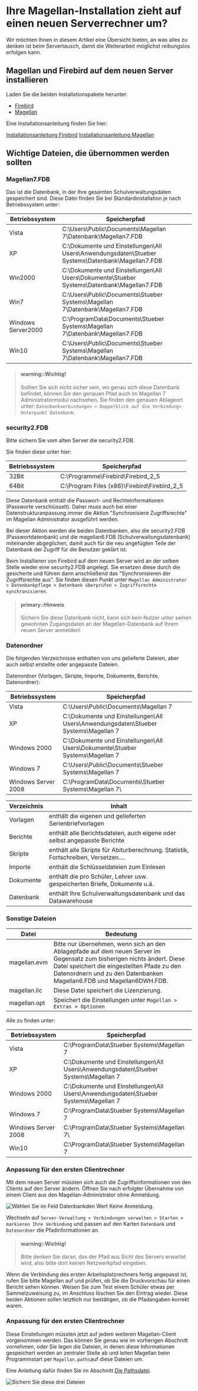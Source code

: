 # Ihre Magellan-Installation zieht auf einen neuen Serverrechner um?

Wir möchten Ihnen in diesem Artikel eine Übersicht bieten, an was alles zu denken ist beim Servertausch, damit die Weiterarbeit möglichst reibungslos erfolgen kann.


## Magellan und Firebird auf dem neuen Server installieren

Laden Sie die beiden Installationspakete herunter:

* [Firebird](https://download.stueber.de/bin/de/firebird/Firebird-2.5.8.27089_0_Win32.exe)
* [Magellan](https://download.stueber.de/bin/de/magellan/v7/magellan7.msi)

Eine Installationsanleitung finden Sie hier:

[Installationsanleitung Firebird](https://doc.magellan7.stueber.de/schulverwaltung/installation/Installation_Firebird/)
[Installationsanleitung Magellan](https://doc.magellan7.stueber.de/schulverwaltung/installation/server.installlieren/)

## Wichtige Dateien, die übernommen werden sollten

### Magellan7.FDB

Das ist die Datenbank, in der Ihre gesamten Schulverwaltungsdaten gespeichert sind. Diese Datei finden Sie bei Standardinstallation je nach Betriebssystem unter:


| Betriebssystem     | Speicherpfad                             |
|--------------------|------------------------------------------|
| Vista              | C:\Users\Public\Documents\Magellan 7\Datenbank\Magellan7.FDB |
| XP                 | C:\Dokumente und Einstellungen\All Users\Anwendungsdaten\Stueber Systems\Datenbank\Magellan7.FDB |
| Win2000            | C:\Dokumente und Einstellungen\All Users\Dokumente\Stueber Systems\Datenbank\Magellan7.FDB |
| Win7               | C:\Users\Public\Documents\Stueber Systems\Magellan 7\Datenbank\Magellan7.FDB |
| Windows Server2000 | C:\ProgramData\Documents\Stueber Systems\Magellan 7\Datenbank\Magellan7.FDB |
| Win10              | C:\Users\Public\Documents\Stueber Systems\Magellan 7\Datenbank\Magellan7.FDB |


> #### warning::Wichtig!
>
> Sollten Sie sich nicht sicher sein, wo genau sich diese Datenbank befindet, können Sie den genauen Pfad auch im Magellan 7 Administratormodul nachsehen. Sie finden den genauen Ablageort unter: `Datenbankverbindungen > Doppelklick auf die Verbindung> Unterpunkt Datenbank`.


### security2.FDB

Bitte sichern Sie vom alten Server die security2.FDB. 

Sie finden diese unter hier:

Betriebssystem|Speicherpfad
---|---
32Bit|  C:\Programme\Firebird\Firebird_2_5 
64Bit|C:\Program Files (x86)\Firebird\Firebird_2_5
  
Diese Datenbank enthält die Passwort- und Rechteinformationen (Passworte verschlüsselt). Daher muss auch bei einer Datenstrukturanpassung immer die Aktion "Synchronisiere Zugriffsrechte"  im Magellan Administrator ausgeführt werden.

Bei dieser Aktion werden die beiden Datenbanken, also die security2.FDB (Passwortdatenbank) und die magellan6.FDB (Schulverwaltungsdatenbank) miteinander abgeglichen, damit auch für die neu angefügten Teile der Datenbank der Zugriff für die Benutzer geklärt ist.

Beim Installieren von Firebird auf dem neuen Server wird an der selben Stelle wieder eine security2.FDB angelegt. Sie ersetzen diese durch die gesicherte und führen dann anschließend das "Synchronisieren der Zugriffsrechte aus". Sie finden diesen Punkt unter `Magellan Administrator > Datenbankpflege > Datenbank überprüfen > Zugriffsrechte synchronisieren`.

> #### primary::Hinweis
>
> Sichern Sie diese Datenbank nicht, kann sich kein Nutzer unter seinen gewohnten Zugangsdaten an der Magellan-Datenbank auf Ihrem neuen Server anmelden!

### Datenordner

Die folgenden Verzeichnisse enthalten von uns gelieferte Dateien, aber auch selbst erstellte oder angepasste Dateien.

Datenordner (Vorlagen, Skripte, Importe, Dokumente, Berichte, Datenordner):

| Betriebssystem      | Speicherpfad                             |
|---------------------|------------------------------------------|
| Vista               | C:\Users\Public\Documents\Magellan 7     |
| XP                  | C:\Dokumente und Einstellungen\All Users\Anwendungsdaten\Stueber Systems\Magellan 7 |
| Windows 2000        | C:\Dokumente und Einstellungen\All Users\Dokumente\Stueber Systems\Magellan 7 |
| Windows 7           | C:\Users\Public\Documents\Stueber Systems\Magellan 7 |
| Windows Server 2008 | C:\ProgramData\Documents\Stueber Systems\Magellan 7\ |


| Verzeichnis | Inhalt                                   |
|-------------|------------------------------------------|
| Vorlagen    | enthält die eigenen und gelieferten Serienbriefvorlagen |
| Berichte    | enthält alle Berichtsdateien, auch eigene oder selbst angepasste Berichte |
| Skripte     | enthält alle Skripte für Abiturberechnung. Statistik, Fortschreiben, Versetzen.... |
| Importe     | enthält die Schlüsseldateien zum Einlesen |
| Dokumente   | enthält die pro Schüler, Lehrer usw. gespeicherten Briefe, Dokumente u.ä. |
| Datenbank   | enthält Ihre Schulverwaltungsdatenbank und das Datawarehouse |

### Sonstige Dateien

| Datei        | Bedeutung                                |
|--------------|------------------------------------------|
| magellan.evm | Bitte nur übernehmen, wenn sich an den Ablagepfade auf dem neuen Server im Gegensatz zum bisherigen nichts ändert. Diese Datei speichert die eingestellten Pfade zu den Datenordnern und zu den Datenbanken Magellan6.FDB und Magellan6DWH.FDB. |
| magellan.lic | Diese Datei speichert die Lizenzierung.  |
| magellan.opt | Speichert die Einstellungen unter `Magellan > Extras > Optionen` |

Alle zu finden unter:

| Betriebssystem      | Speicherpfad                             |
|---------------------|------------------------------------------|
| Vista               | C:\ProgramData\Stueber Systems\Magellan 7 |
| XP                  | C:\Dokumente und Einstellungen\All Users\Anwendungsdaten\Stueber Systems\Magellan 7 |
| Windows 2000        | C:\Dokumente und Einstellungen\All Users\Anwendungsdaten\Stueber Systems\Magellan 7 |
| Windows 7           | C:\ProgramData\Stueber Systems\Magellan 7 |
| Windows Server 2008 | C:\ProgramData\Stueber Systems\Magellan 7\ |
| Win10               | C:\ProgramData\Stueber Systems\Magellan 7 |

### Anpassung für den ersten Clientrechner

Mit dem neuen Server müssten sich auch die Zugriffsinformationen von den Clients auf den Server ändern. Öffnen Sie nach erfolgter Übernahme von einem Client aus den Magellan-Administrator ohne Anmeldung.

![Wählen Sie im Feld `Datenbank`den Wert `Keine Anmeldung`.](/assets/images/admin.ohne.anmeldung.png)

Wechseln auf `Server-Verwaltung > Verbindungen verwalten > Starten > markieren Ihre Verbindung` und passen auf den Karten `Datenbank` und `Datenordner` die Pfadinformationen an.

> #### warning::Wichtig!
>
> Bitte denken Sie daran, das der Pfad aus Sicht des Servers erwartet wird, also bitte dort keinen Netzwerkpfad eingeben.

Wenn die Verbindung des ersten Arbeitsplatzrechners fertig angepasst ist, rufen Sie bitte Magellan auf und prüfen, ob Sie die Druckvorschau für einen Bericht sehen können. Weisen Sie zum Test einem Schüler etwas per Sammelzuweisung zu, im Anschluss löschen Sie den Eintrag wieder. Diese beiden Aktionen sollen letztlich nur bestätigen, ob die Pfadangaben korrekt waren. 

### Anpassung für den ersten Clientrechner

Diese Einstellungen müssten jetzt auf jedem weiteren Magellan-Client vorgenommen werden. Das können Sie genau wie im vorherigen Abschnitt vornehmen, oder Sie legen die Dateien, in denen diese Informationen gespeichert werden an zentraler Stelle ab und leiten Magellan beim Programmstart per `Magellan.paths`auf diese Dateien um.

Eine Anleitung dafür finden Sie im Abschnitt [Die Pathsdatei](https://doc.magellan7.stueber.de/installation/die-pathsdatei.html).

![Sichern Sie diese drei Dateien](/assets/images/pathsdateien.png)
